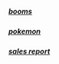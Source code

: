 <h5>
  <a href="./booms/index.html" target="_blank">booms</a>
</h5>
<h5>
  <a href="./pokemon/index.html" target="_blank">pokemon</a>
</h5>
<h5>
  <a href="./sales-report/index.html" target="_blank">sales report</a>
</h5>
